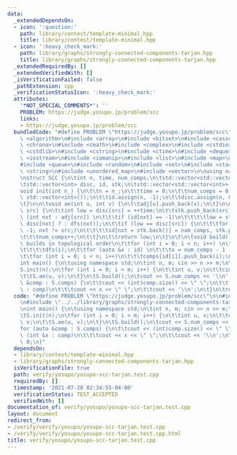 ```yaml
---
data:
  _extendedDependsOn:
  - icon: ':question:'
    path: library/contest/template-minimal.hpp
    title: library/contest/template-minimal.hpp
  - icon: ':heavy_check_mark:'
    path: library/graphs/strongly-connected-components-tarjan.hpp
    title: library/graphs/strongly-connected-components-tarjan.hpp
  _extendedRequiredBy: []
  _extendedVerifiedWith: []
  _isVerificationFailed: false
  _pathExtension: cpp
  _verificationStatusIcon: ':heavy_check_mark:'
  attributes:
    '*NOT_SPECIAL_COMMENTS*': ''
    PROBLEM: https://judge.yosupo.jp/problem/scc
    links:
    - https://judge.yosupo.jp/problem/scc
  bundledCode: "#define PROBLEM \"https://judge.yosupo.jp/problem/scc\"\n\n#include\
    \ <algorithm>\n#include <array>\n#include <bitset>\n#include <cassert>\n#include\
    \ <chrono>\n#include <cmath>\n#include <complex>\n#include <cstdio>\n#include\
    \ <cstdlib>\n#include <cstring>\n#include <ctime>\n#include <deque>\n#include\
    \ <iostream>\n#include <iomanip>\n#include <list>\n#include <map>\n#include <numeric>\n\
    #include <queue>\n#include <random>\n#include <set>\n#include <stack>\n#include\
    \ <string>\n#include <unordered_map>\n#include <vector>\n\nusing namespace std;\n\
    \nstruct SCC {\n\tint n, time, num_comps;\n\tstd::vector<std::vector<int>> adj;\n\
    \tstd::vector<int> disc, id, stk;\n\tstd::vector<std::vector<int>> comps;\n\n\t\
    void init(int n_) {\n\t\tn = n_;\n\t\ttime = 0;\n\t\tnum_comps = 0;\n\t\tadj.assign(n,\
    \ std::vector<int>());\n\t\tid.assign(n, -1);\n\t\tdisc.assign(n, 0);\n\t\tcomps.clear();\n\
    \t}\n\n\tvoid ae(int u, int v) {\n\t\tadj[u].push_back(v);\n\t}\n\n\tint dfs(int\
    \ src) {\n\t\tint low = disc[src] = ++time;\n\t\tstk.push_back(src);\n\t\tfor\
    \ (int nxt : adj[src]) \n\t\t\tif (id[nxt] == -1)\n\t\t\t\tlow = std::min(low,\
    \ disc[nxt] ? : dfs(nxt));\n\t\tif (low == disc[src]) {\n\t\t\tfor (int nxt =\
    \ -1; nxt != src;)\n\t\t\t\tid[nxt = stk.back()] = num_comps, stk.pop_back();\n\
    \t\t\tnum_comps++;\n\t\t}\n\t\treturn low;\n\t}\n\t\n\tvoid build() {\n\t\t//\
    \ builds in topological order\n\t\tfor (int i = 0; i < n; i++) \n\t\t\tif (!disc[i])\n\
    \t\t\t\tdfs(i);\n\t\tfor (auto &x : id) \n\t\t\tx = num_comps - 1 - x;\n\t\tcomps.resize(num_comps);\n\
    \t\tfor (int i = 0; i < n; i++)\n\t\t\tcomps[id[i]].push_back(i);\n\t}\n};\n\n\
    int main() {\n\tusing namespace std;\n\tint n, m; cin >> n >> m;\n\tSCC S;\n\t\
    S.init(n);\n\tfor (int i = 0; i < m; i++) {\n\t\tint u, v;\n\t\tcin >> u >> v;\n\
    \t\tS.ae(u, v);\n\t}\n\tS.build();\n\tcout << S.num_comps << '\\n';\n\tfor (auto\
    \ &comp : S.comps) {\n\t\tcout << (int)comp.size() << \" \";\n\t\tfor (int &x\
    \ : comp)\n\t\t\tcout << x << \" \";\n\t\tcout << '\\n';\n\t}\n\treturn 0;\n}\n"
  code: "#define PROBLEM \"https://judge.yosupo.jp/problem/scc\"\n\n#include \"../../library/contest/template-minimal.hpp\"\
    \n#include \"../../library/graphs/strongly-connected-components-tarjan.hpp\"\n\
    \nint main() {\n\tusing namespace std;\n\tint n, m; cin >> n >> m;\n\tSCC S;\n\
    \tS.init(n);\n\tfor (int i = 0; i < m; i++) {\n\t\tint u, v;\n\t\tcin >> u >>\
    \ v;\n\t\tS.ae(u, v);\n\t}\n\tS.build();\n\tcout << S.num_comps << '\\n';\n\t\
    for (auto &comp : S.comps) {\n\t\tcout << (int)comp.size() << \" \";\n\t\tfor\
    \ (int &x : comp)\n\t\t\tcout << x << \" \";\n\t\tcout << '\\n';\n\t}\n\treturn\
    \ 0;\n}"
  dependsOn:
  - library/contest/template-minimal.hpp
  - library/graphs/strongly-connected-components-tarjan.hpp
  isVerificationFile: true
  path: verify/yosupo/yosupo-scc-tarjan.test.cpp
  requiredBy: []
  timestamp: '2021-07-28 02:34:55-04:00'
  verificationStatus: TEST_ACCEPTED
  verifiedWith: []
documentation_of: verify/yosupo/yosupo-scc-tarjan.test.cpp
layout: document
redirect_from:
- /verify/verify/yosupo/yosupo-scc-tarjan.test.cpp
- /verify/verify/yosupo/yosupo-scc-tarjan.test.cpp.html
title: verify/yosupo/yosupo-scc-tarjan.test.cpp
---
```

